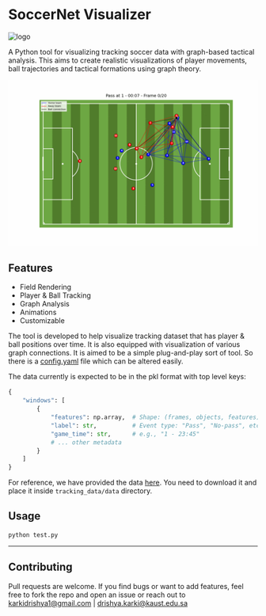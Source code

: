 # SoccerNet Visualizer

![logo](../doc/images/soccernet.png)

A Python tool for visualizing tracking soccer data with graph-based tactical analysis. This aims to create realistic visualizations of player movements, ball trajectories and tactical formations using graph theory.


![visualization](visualizations/Pass_1_0007_20250526_134504.gif)


## Features

- Field Rendering
- Player & Ball Tracking
- Graph Analysis
- Animations
- Customizable

The tool is developed to help visualize tracking dataset that has player & ball positions over time. It is also equipped with visualization of various graph connections. It is aimed to be a simple plug-and-play sort of tool. So there is a [config.yaml](config.yaml) file which can be altered easily.

The data currently is expected to be in the pkl format with top level keys:

```python
{
    "windows": [
        {
            "features": np.array,  # Shape: (frames, objects, features)
            "label": str,          # Event type: "Pass", "No-pass", etc.
            "game_time": str,      # e.g., "1 - 23:45"
            # ... other metadata
        }
    ]
}
```

For reference, we have provided the data [here](https://drive.google.com/drive/u/2/folders/1nwGRzsB_ikVvClJOxfQju1CvoCHYT4FO). You need to download it and place it inside ```tracking_data/data``` directory.

## Usage

```bash
python test.py
```

-------------------------------------

## Contributing

Pull requests are welcome. If you find bugs or want to add features, feel free to fork the repo and open an issue or reach out to karkidrishya1@gmail.com | drishya.karki@kaust.edu.sa

